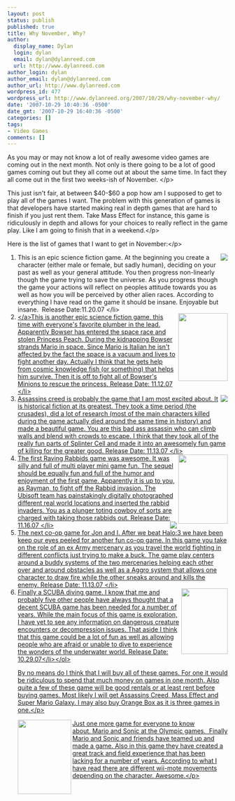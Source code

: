 ```yaml
---
layout: post
status: publish
published: true
title: Why November, Why?
author:
  display_name: Dylan
  login: dylan
  email: dylan@dylanreed.com
  url: http://www.dylanreed.com
author_login: dylan
author_email: dylan@dylanreed.com
author_url: http://www.dylanreed.com
wordpress_id: 477
wordpress_url: http://www.dylanreed.org/2007/10/29/why-november-why/
date: '2007-10-29 10:40:36 -0500'
date_gmt: '2007-10-29 16:40:36 -0500'
categories: []
tags:
- Video Games
comments: []
---
```

<p>As you may or may not know a lot of really awesome video games are coming out in the next month. Not only is there going to be a lot of good games coming out but they all come out at about the same time. In fact they all come out in the first two weeks-ish of November. <&#47;p>
<p>This just isn't fair, at between $40-$60 a pop how am I supposed to get to play all of the games I want. The problem with this generation of games is that developers have started making real in depth games that are hard to finish if you just rent them. Take Mass Effect for instance, this game is ridiculously in depth and allows for your choices to really reflect in the game play. Like I am going to finish that in a weekend.<&#47;p>
<p>Here is the list of games that I want to get in November:<&#47;p>
<ol>
<li><img src="http:&#47;&#47;i10.photobucket.com&#47;albums&#47;a124&#47;boysofsheahem&#47;blog graphics 2&#47;masseffectfinalboxboxart_160w.jpg" align="right"&#47;> This is an epic science fiction game. At the beginning you create a character (either&nbsp;male or female, but sadly human), deciding on your past as well as your general attitude. You then progress non-linearly though the game trying to save the universe. As you progress though the game your actions will reflect on peoples attitude towards you as well as how you will be perceived by other alien races. According to everything I have read on the game it should be insane. Enjoyable but insane.&nbsp; Release Date:11.20.07  <&#47;li>
<li><a title="Super Mario Galaxy" href="http:&#47;&#47;www.dylanreed.org&#47;2007&#47;10&#47;15&#47;good-god-mario-is-so-cool&#47;" atomicselection="true"><img height="155" src="http:&#47;&#47;image.com.com&#47;gamespot&#47;images&#47;2003&#47;all&#47;boxshots2&#47;915692_68186.jpg" width="113" align="right"&#47;><&#47;a>This is another epic science fiction game, this time with everyone's favorite plumber in the lead. Apparently Bowser has entered the space race and stolen Princess Peach. During the kidnapping Bowser strands Mario in space. Since Mario is Italian he isn't affected by the fact the space is a vacuum and lives to fight another day. Actually I think that he gets help from cosmic knowledge fish (or something) that helps him survive. Then it is off to fight all of Bowser's Minions to rescue the princess. Release Date: 11.12.07  <&#47;li>
<li><img src="http:&#47;&#47;i10.photobucket.com&#47;albums&#47;a124&#47;boysofsheahem&#47;blog graphics&#47;AssassinsCreed_X360_CvrShtboxart_16.jpg" align="right"&#47;> Assassins creed is probably the game that I am most excited about. It is historical fiction at its greatest. They took a time period (the crusades), did a lot of research (most of the main characters killed during the game actually died around the same time in history) and made a beautiful game. You are this bad ass assassin who can climb walls and blend with crowds to escape. I think that they took all of the really fun parts of Splinter Cell and made it into an awesomely fun game of killing for the greater good. Release Date: 11.13.07  <&#47;li>
<li><img height="158" src="http:&#47;&#47;www.gameplay.pl&#47;Galeria&#47;Gry6&#47;438963015.jpg" width="113" align="right"&#47;> The first Raving Rabbids game was awesome. It was silly and full of multi player mini game fun. The sequel should be equally fun and full of the humor and enjoyment of the first game. Apparently it is up to you, as Rayman, to fight off the Rabbid invasion. The Ubisoft team has painstakingly digitally photographed different real world locations and inserted the rabbid invaders. You as a plunger toting cowboy of sorts are charged with taking those rabbids out. Release Date: 11.16.07<img src="http:&#47;&#47;i10.photobucket.com&#47;albums&#47;a124&#47;boysofsheahem&#47;blog graphics&#47;ARMTWOx360PFTfrontboxart_160w.jpg" align="right"&#47;>  <&#47;li>
<li>The next co-op game for Jon and I. After we beat Halo:3 we have been keep our eyes peeled for another fun co-op game. In this game you take on the role of an ex Army mercenary as you travel the world fighting in different conflicts just trying to make a buck. The game play centers around a buddy systems of the two mercenaries helping each other over and around obstacles as well as a Aggro system that allows one character to draw fire while the other sneaks around and kills the enemy. Release Date: 11.13.07  <&#47;li>
<li><img height="150" src="http:&#47;&#47;www.gameplay.pl&#47;Galeria&#47;Gry6&#47;482545093.jpg" width="106" align="right"&#47;> Finally a SCUBA diving game. I know that me and probably five other people have always thought that a decent SCUBA game has been needed for a number of years. While the main focus of this game is exploration, I have yet to see any information on dangerous creature encounters or decompression issues. That aside I think that this game could be a lot of fun as well as allowing people who are afraid or unable to dive to experience the wonders of the underwater world. Release Date: 10.29.07<&#47;li><&#47;ol>
<p>By no means do I think that I will buy all of these games. For one it would be ridiculous to spend that much money on games in one month. Also quite a few of these game will be good rentals or at least rent before buying games. Most likely I will get Assassins Creed, Mass Effect and Super Mario Galaxy. I may also buy Orange Box as it is three games in one.<&#47;p>
<p><img height="170" src="http:&#47;&#47;www.gameplay.pl&#47;Galeria&#47;Gry6&#47;251761609.jpg" width="122" align="left"&#47;>Just one more game for everyone to know about.&nbsp;Mario and Sonic at the Olympic games.&nbsp; Finally Mario and Sonic and friends have teamed up and made a game. Also in this game they have created a great track and field experience that has been lacking for a number of years. According to what I have read&nbsp;there are different wii-mote movements depending on the character. Awesome.<&#47;p></p>
